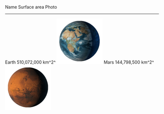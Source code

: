 Name            Surface area       Photo
--------------  -----------------  -------------------
Earth           510,072,000 km^2^  ![](earth.png)
Mars            144,798,500 km^2^  ![](mars.png)
